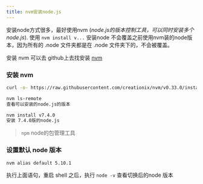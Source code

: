 ```yaml
---
title: nvm安装node.js
---
```


安装node方式很多，最好使用nvm (*node.js的版本控制工具，可以同时安装多个node.js*).
使用 `nvm install v...` 安装node 不会覆盖之前使用nvm装的node版本，因为所有的 .node 文件夹都是在 .node 文件夹下的，不会被覆盖。

安装 nvm 可以去 github上去找安装 [nvm](https://github.com/creationix/nvm)

### 安装 nvm
```bash
curl -o- https://raw.githubusercontent.com/creationix/nvm/v0.33.0/install.sh | bash
```

```bash
nvm ls-remote
查看可以安装的node.js的版本
```
```bash
nvm install v7.4.0
安装 7.4.0版的node.js
```
> `npm` node的包管理工具
>

### 设置默认 node 版本

```bash
nvm alias default 5.10.1
```
 执行上面语句，重启 shell 之后，执行 `node -v` 查看切换后的node 版本
 
